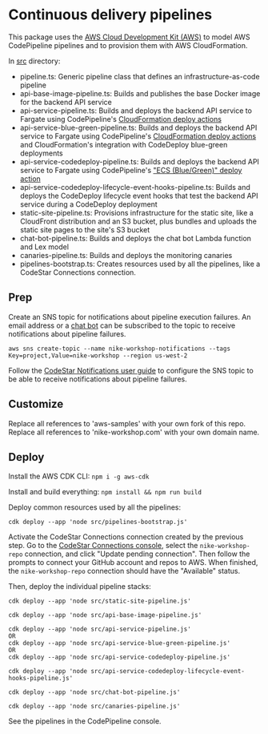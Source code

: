 # Continuous delivery pipelines

This package uses the [AWS Cloud Development Kit (AWS)](https://github.com/awslabs/aws-cdk) to model AWS CodePipeline pipelines and to provision them with AWS CloudFormation.

In [src](src/) directory:
* pipeline.ts: Generic pipeline class that defines an infrastructure-as-code pipeline
* api-base-image-pipeline.ts: Builds and publishes the base Docker image for the backend API service
* api-service-pipeline.ts: Builds and deploys the backend API service to Fargate using CodePipeline's [CloudFormation deploy actions](https://docs.aws.amazon.com/codepipeline/latest/userguide/integrations-action-type.html#integrations-deploy-CloudFormation)
* api-service-blue-green-pipeline.ts: Builds and deploys the backend API service to Fargate using CodePipeline's [CloudFormation deploy actions](https://docs.aws.amazon.com/codepipeline/latest/userguide/integrations-action-type.html#integrations-deploy-CloudFormation) and CloudFormation's integration with CodeDeploy blue-green deployments
* api-service-codedeploy-pipeline.ts: Builds and deploys the backend API service to Fargate using CodePipeline's ["ECS (Blue/Green)" deploy action](https://docs.aws.amazon.com/codepipeline/latest/userguide/integrations-action-type.html#integrations-deploy-ECS)
* api-service-codedeploy-lifecycle-event-hooks-pipeline.ts: Builds and deploys the CodeDeploy lifecycle event hooks that test the backend API service during a CodeDeploy deployment
* static-site-pipeline.ts: Provisions infrastructure for the static site, like a CloudFront distribution and an S3 bucket, plus bundles and uploads the static site pages to the site's S3 bucket
* chat-bot-pipeline.ts: Builds and deploys the chat bot Lambda function and Lex model
* canaries-pipeline.ts: Builds and deploys the monitoring canaries
* pipelines-bootstrap.ts: Creates resources used by all the pipelines, like a CodeStar Connections connection.

## Prep

Create an SNS topic for notifications about pipeline execution failures.  An email address or a [chat bot](https://docs.aws.amazon.com/chatbot/latest/adminguide/setting-up.html) can be subscribed to the topic to receive notifications about pipeline failures.
```
aws sns create-topic --name nike-workshop-notifications --tags Key=project,Value=nike-workshop --region us-west-2
```

Follow the [CodeStar Notifications user guide](https://docs.aws.amazon.com/codestar-notifications/latest/userguide/set-up-sns.html) to configure the SNS topic to be able to receive notifications about pipeline failures.

## Customize

Replace all references to 'aws-samples' with your own fork of this repo.  Replace all references to 'nike-workshop.com' with your own domain name.

## Deploy

Install the AWS CDK CLI: `npm i -g aws-cdk`

Install and build everything: `npm install && npm run build`

Deploy common resources used by all the pipelines:

```
cdk deploy --app 'node src/pipelines-bootstrap.js'
```

Activate the CodeStar Connections connection created by the previous step.  Go to the [CodeStar Connections console](https://console.aws.amazon.com/codesuite/settings/connections?region=us-west-2), select the `nike-workshop-repo` connection, and click "Update pending connection".  Then follow the prompts to connect your GitHub account and repos to AWS.  When finished, the `nike-workshop-repo` connection should have the "Available" status.

Then, deploy the individual pipeline stacks:

```
cdk deploy --app 'node src/static-site-pipeline.js'

cdk deploy --app 'node src/api-base-image-pipeline.js'

cdk deploy --app 'node src/api-service-pipeline.js'
OR
cdk deploy --app 'node src/api-service-blue-green-pipeline.js'
OR
cdk deploy --app 'node src/api-service-codedeploy-pipeline.js'

cdk deploy --app 'node src/api-service-codedeploy-lifecycle-event-hooks-pipeline.js'

cdk deploy --app 'node src/chat-bot-pipeline.js'

cdk deploy --app 'node src/canaries-pipeline.js'
```

See the pipelines in the CodePipeline console.
